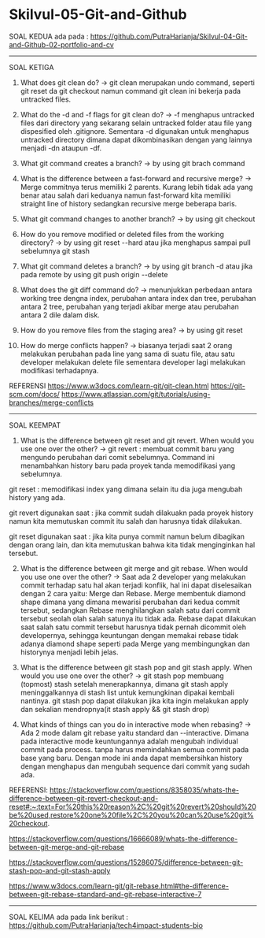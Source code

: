 # Skilvul-05-Git-and-Github

SOAL KEDUA ada pada : https://github.com/PutraHarianja/Skilvul-04-Git-and-Github-02-portfolio-and-cv

---
SOAL KETIGA
1. What does git clean do?
-> git clean merupakan undo command, seperti git reset da git checkout namun command git clean ini bekerja pada untracked files.

2. What do the -d and -f flags for git clean do?
-> -f menghapus untracked files dari directory yang sekarang selain untracked folder atau file yang dispesified oleh .gitignore. Sementara -d digunakan untuk menghapus untracked directory dimana dapat dikombinasikan dengan yang lainnya menjadi -dn ataupun -df.

3. What git command creates a branch?
-> by using git brach command

4. What is the difference between a fast-forward and recursive merge?
-> Merge commitnya terus memiliki 2 parents. Kurang lebih tidak ada yang benar atau salah dari keduanya namun fast-forward kita memiliki straight line of history sedangkan recursive merge beberapa baris.

5. What git command changes to another branch?
-> by using git checkout

6. How do you remove modified or deleted files from the working directory?
-> by using git reset --hard atau jika menghapus sampai pull sebelumnya git stash

7. What git command deletes a branch?
-> by using git branch -d <local-branch> atau jika pada remote by using git push origin --delete <remote-branch-name>

8. What does the git diff command do?
-> menunjukkan perbedaan antara working tree dengna index, perubahan antara index dan tree, perubahan antara 2 tree, perubahan yang terjadi akibar merge atau perubahan antara 2 dile dalam disk.

9. How do you remove files from the staging area?
-> by using git reset

10. How do merge conflicts happen?
-> biasanya terjadi saat 2 orang melakukan perubahan pada line yang sama di suatu file, atau satu developer melakukan delete file sementara developer lagi melakukan modifikasi terhadapnya. 


REFERENSI
https://www.w3docs.com/learn-git/git-clean.html
https://git-scm.com/docs/
https://www.atlassian.com/git/tutorials/using-branches/merge-conflicts
  
  
---
  SOAL KEEMPAT
1. What is the difference between git reset and git revert. When would you use one over the other?
-> git revert : membuat commit baru yang mengundo perubahan dari comit sebelumnya. Command ini menambahkan history baru pada proyek tanda memodifikasi yang sebelumnya.

git reset : memodifikasi index yang dimana selain itu dia juga mengubah history yang ada. 

git revert digunakan saat : jika commit sudah dilakuakn pada proyek history namun kita memutuskan commit itu salah dan harusnya tidak dilakukan. 

git reset digunakan saat : jika kita punya commit namun belum dibagikan dengan orang lain, dan kita memutuskan bahwa kita tidak menginginkan hal tersebut. 


2. What is the difference between git merge and git rebase. When would you use one over the other?
-> Saat ada 2 developer yang melakukan commit terhadap satu hal akan terjadi konflik, hal ini dapat diselesaikan dengan 2 cara yaitu: Merge dan Rebase. Merge membentuk diamond shape dimana yang dimana mewarisi perubahan dari kedua commit tersebut, sedangkan Rebase  menghilangkan salah satu dari commit tersebut seolah olah salah satunya itu tidak ada. 
Rebase dapat dilakukan saat salah satu commit tersebut harusnya tidak pernah dicommit oleh developernya, sehingga keuntungan dengan memakai rebase tidak adanya diamond shape seperti pada Merge yang membingungkan dan historynya menjadi lebih jelas. 

3. What is the difference between git stash pop and git stash apply. When would you use one over the other?
-> git stash pop membuang (topmost) stash setelah menerapkannya, dimana git stash apply meninggalkannya di stash list untuk kemungkinan dipakai kembali nantinya. 
git stash pop dapat dilakukan jika kita ingin melakukan apply dan sekalian mendropnya(it stash apply && git stash drop) 

4. What kinds of things can you do in interactive mode when rebasing?
-> Ada 2 mode dalam git rebase yaitu standard dan --interactive. Dimana pada interactive mode keuntungannya adalah mengubah individual commit pada process. tanpa harus memindahkan semua commit pada base yang baru. Dengan mode ini anda dapat membersihkan history dengan menghapus dan mengubah sequence dari commit yang sudah ada. 


REFERENSI:
https://stackoverflow.com/questions/8358035/whats-the-difference-between-git-revert-checkout-and-reset#:~:text=For%20this%20reason%2C%20git%20revert%20should%20be%20used,restore%20one%20file%2C%20you%20can%20use%20git%20checkout.

https://stackoverflow.com/questions/16666089/whats-the-difference-between-git-merge-and-git-rebase

https://stackoverflow.com/questions/15286075/difference-between-git-stash-pop-and-git-stash-apply

https://www.w3docs.com/learn-git/git-rebase.html#the-difference-between-git-rebase-standard-and-git-rebase-interactive-7

  ---
  SOAL KELIMA ada pada link berikut : https://github.com/PutraHarianja/tech4impact-students-bio

